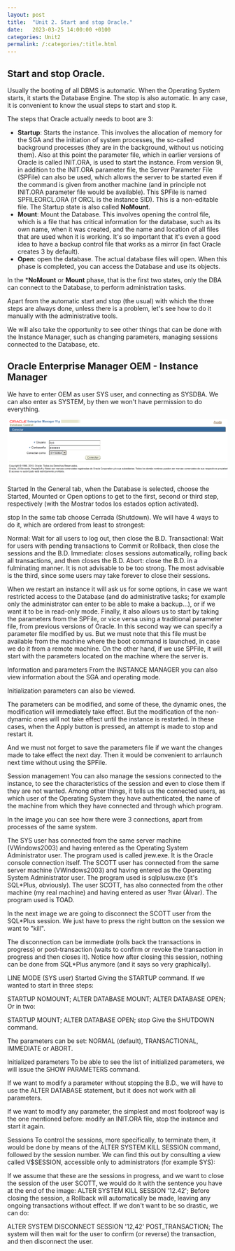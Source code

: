 ```yaml
---
layout: post
title:  "Unit 2. Start and stop Oracle."
date:   2023-03-25 14:00:00 +0100
categories: Unit2
permalink: /:categories/:title.html
---
```

## Start and stop Oracle.

Usually the booting of all DBMS is automatic. When the Operating System starts, it starts the Database Engine. The stop is also automatic. In any case, it is convenient to know the usual steps to start and stop it.

The steps that Oracle actually needs to boot are 3:

- **Startup**: Starts the instance. This involves the allocation of memory for the SGA and the initiation of system processes, the so-called background processes (they are in the background, without us noticing them). Also at this point the parameter file, which in earlier versions of Oracle is called INIT.ORA, is used to start the instance. From version 9i, in addition to the INIT.ORA parameter file, the Server Parameter File (SPFile) can also be used, which allows the server to be started even if the command is given from another machine (and in principle not INIT.ORA parameter file would be available). This SPFile is named SPFILEORCL.ORA (if ORCL is the instance SID). This is a non-editable file. The Startup state is also called **NoMount**.
- **Mount**: Mount the Database. This involves opening the control file, which is a file that has critical information for the database, such as its own name, when it was created, and the name and location of all files that are used when it is working. It's so important that it's even a good idea to have a backup control file that works as a mirror (in fact Oracle creates 3 by default).
- **Open**: open the database. The actual database files will open. When this phase is completed, you can access the Database and use its objects.
  
In the ***NoMount** or **Mount** phase, that is the first two states, only the DBA can connect to the Database, to perform administration tasks.

Apart from the automatic start and stop (the usual) with which the three steps are always done, unless there is a problem, let's see how to do it manually with the administrative tools.

We will also take the opportunity to see other things that can be done with the Instance Manager, such as changing parameters, managing sessions connected to the Database, etc.

## Oracle Enterprise Manager OEM - Instance Manager

We have to enter OEM as user SYS user, and connecting as SYSDBA. We can also enter as SYSTEM, by then we won't have permission to do everything.

![StartStop](/assets/Oracle_start_stop/1.png)

Started
In the General tab, when the Database is selected, choose the Started, Mounted or Open options to get to the first, second or third step, respectively (with the Mostrar todos los estados option activated).

stop
In the same tab choose Cerrada (Shutdown). We will have 4 ways to do it, which are ordered from least to strongest:



Normal: Wait for all users to log out, then close the B.D.
Transactional: Wait for users with pending transactions to Commit or Rollback, then close the sessions and the B.D.
Immediate: closes sessions automatically, rolling back all transactions, and then closes the B.D.
Abort: close the B.D. in a fulminating manner. It is not advisable to be too strong.
The most advisable is the third, since some users may take forever to close their sessions.

When we restart an instance it will ask us for some options, in case we want restricted access to the Database (and do administrative tasks; for example only the administrator can enter to be able to make a backup...), or if we want it to be in read-only mode. Finally, it also allows us to start by taking the parameters from the SPFile, or vice versa using a traditional parameter file, from previous versions of Oracle. In this second way we can specify a parameter file modified by us. But we must note that this file must be available from the machine where the boot command is launched, in case we do it from a remote machine. On the other hand, if we use SPFile, it will start with the parameters located on the machine where the server is.



Information and parameters
From the INSTANCE MANAGER you can also view information about the SGA and operating mode.



Initialization parameters can also be viewed.



The parameters can be modified, and some of these, the dynamic ones, the modification will immediately take effect. But the modification of the non-dynamic ones will not take effect until the instance is restarted. In these cases, when the Apply button is pressed, an attempt is made to stop and restart it.

And we must not forget to save the parameters file if we want the changes made to take effect the next day. Then it would be convenient to arrlaunch next time without using the SPFile.

Session management
You can also manage the sessions connected to the instance, to see the characteristics of the session and even to close them if they are not wanted. Among other things, it tells us the connected users, as which user of the Operating System they have authenticated, the name of the machine from which they have connected and through which program.

In the image you can see how there were 3 connections, apart from processes of the same system.

The SYS user has connected from the same server machine (VWindows2003) and having entered as the Operating System Administrator user. The program used is called jrew.exe. It is the Oracle console connection itself.
The SCOTT user has connected from the same server machine (VWindows2003) and having entered as the Operating System Administrator user. The program used is sqlplusw.exe (it's SQL*Plus, obviously).
The user SCOTT, has also connected from the other machine (my real machine) and having entered as user ?lvar (Àlvar). The program used is TOAD.


In the next image we are going to disconnect the SCOTT user from the SQL*Plus session. We just have to press the right button on the session we want to "kill".



The disconnection can be immediate (rolls back the transactions in progress) or post-transaction (waits to confirm or revoke the transaction in progress and then closes it). Notice how after closing this session, nothing can be done from SQL*Plus anymore (and it says so very graphically).



 

 

LINE MODE (SYS user)
Started
Giving the STARTUP command. If we wanted to start in three steps:

STARTUP NOMOUNT;
ALTER DATABASE MOUNT;
ALTER DATABASE OPEN;
Or in two:

STARTUP MOUNT;
ALTER DATABASE OPEN;
stop
Give the SHUTDOWN command.

The parameters can be set: NORMAL (default), TRANSACTIONAL, IMMEDIATE or ABORT.

Initialized parameters
To be able to see the list of initialized parameters, we will issue the SHOW PARAMETERS command.

If we want to modify a parameter without stopping the B.D., we will have to use the ALTER DATABASE statement, but it does not work with all parameters.

If we want to modify any parameter, the simplest and most foolproof way is the one mentioned before: modify an INIT.ORA file, stop the instance and start it again.

Sessions
To control the sessions, more specifically, to terminate them, it would be done by means of the ALTER SYSTEM KILL SESSION command, followed by the session number. We can find this out by consulting a view called V$SESSION, accessible only to administrators (for example SYS):


If we assume that these are the sessions in progress, and we want to close the session of the user SCOTT, we would do it with the sentence you have at the end of the image:
ALTER SYSTEM KILL SESSION '12.42';
Before closing the session, a Rollback will automatically be made, leaving any ongoing transactions without effect. If we don't want to be so drastic, we can do:

ALTER SYSTEM DISCONNECT SESSION '12,42' POST_TRANSACTION;
The system will then wait for the user to confirm (or reverse) the transaction, and then disconnect the user.